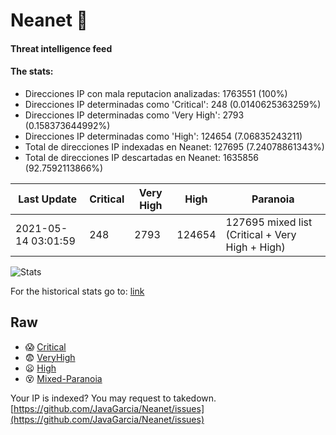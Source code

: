 # Neanet :hocho:
#### Threat intelligence feed
#### The stats:

- Direcciones IP con mala reputacion analizadas: 1763551 (100%)
- Direcciones IP determinadas como 'Critical':  248 (0.0140625363259%)
- Direcciones IP determinadas como 'Very High':  2793 (0.158373644992%)
- Direcciones IP determinadas como 'High':  124654 (7.06835243211)
- Total de direcciones IP indexadas en Neanet:  127695 (7.24078861343%)
- Total de direcciones IP descartadas en Neanet:  1635856 (92.7592113866%)

| Last Update | Critical | Very High | High | Paranoia |
| --- | --- | --- | --- | --- |
| 2021-05-14 03:01:59 | 248 | 2793 | 124654 | 127695 mixed list (Critical + Very High + High)|

![Stats](https://docs.google.com/spreadsheets/d/e/2PACX-1vSnaNMIXVabIpDJjufMlzH7poXnshF3mgd8Is1g9ytUEzVsP5my4Trn8f-xkoLLQ38xpL3HtmUexLo6/pubchart?oid=501124687&format=image)

For the historical stats go to: [link](/stats.csv)
## Raw
- :scream: [Critical](https://raw.githubusercontent.com/JavaGarcia/Neanet/master/blacklists/neanet_critical.txt)
- :fearful: [VeryHigh](https://raw.githubusercontent.com/JavaGarcia/Neanet/master/blacklists/neanet_veryHigh.txtt)
- :frowning: [High](https://raw.githubusercontent.com/JavaGarcia/Neanet/master/blacklists/neanet_high.txt)
- :dizzy_face: [Mixed-Paranoia](https://raw.githubusercontent.com/JavaGarcia/Neanet/master/blacklists/neanet_all.txt)


Your IP is indexed? You may request to takedown. [https://github.com/JavaGarcia/Neanet/issues](https://github.com/JavaGarcia/Neanet/issues)












































































































































































































































































































































































































































































































































































































































































































































































































































































































































































































































































































































































































































































































































































































































































































































































































































































































































































































































































































































































































































































































































































































































































































































































































































































































































































































































































































































































































































































































































































































































































































































































































































































































































































































































































































































































































































































































































































































































































































































































































































































































































































































































































































































































































































































































































































































































































































































































































































































































































































































































































































































































































































































































































































































































































































































































































































































































































































































































































































































































































































































































































































































































































































































































































































































































































